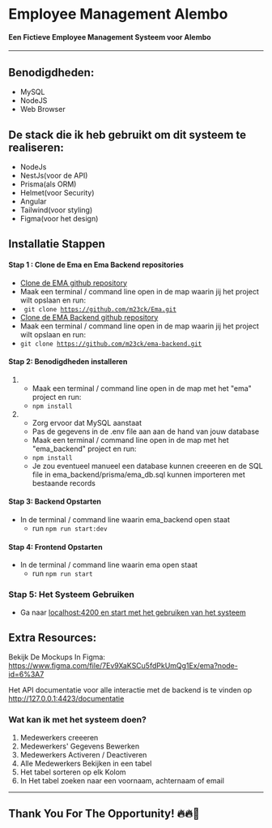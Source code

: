 # Employee Management Alembo
#### Een Fictieve Employee Management Systeem voor Alembo
---
## Benodigdheden:
- MySQL
- NodeJS
- Web Browser

## De stack die ik heb gebruikt om dit systeem te realiseren:
- NodeJs
- NestJs(voor de API)
- Prisma(als ORM)
- Helmet(voor Security)
- Angular
- Tailwind(voor styling)
- Figma(voor het design)


## Installatie Stappen
#### Stap 1 : Clone de Ema en Ema Backend repositories
-  [Clone de EMA github repository]('https://github.com/m23ck/Ema')
- Maak een terminal / command line open in de map waarin jij het project wilt opslaan en run:
- <code> git clone https://github.com/m23ck/Ema.git </code>
- [Clone de EMA Backend github repository]('https://github.com/m23ck/ema-backend')
- Maak een terminal / command line open in de map waarin jij het project wilt opslaan en run:
- <code>git clone https://github.com/m23ck/ema-backend.git</code>
#### Stap 2: Benodigdheden installeren
1. - Maak een terminal / command line open in de map met het "ema" project en run:
   - <code>npm install</code>
2. - Zorg ervoor dat MySQL aanstaat
   - Pas de gegevens in de .env file aan aan de hand van jouw database
   - Maak een terminal / command line open in de map met het "ema_backend" project en run:
   - <code>npm install</code>
   - Je zou eventueel manueel een database kunnen creeeren en de SQL file in ema_backend/prisma/ema_db.sql kunnen importeren met bestaande records


#### Stap 3: Backend Opstarten
- In de terminal / command line waarin ema_backend open staat
  - run <code>npm run start:dev</code>

#### Stap 4: Frontend Opstarten
- In de terminal / command line waarin ema open staat
  - run <code>npm run start</code>

### Stap 5: Het Systeem Gebruiken
- Ga naar [localhost:4200 en start met het gebruiken van het systeem]('http://127.0.0.1:4200')


## Extra Resources:
Bekijk De Mockups In Figma: https://www.figma.com/file/7Ev9XaKSCu5fdPkUmQg1Ex/ema?node-id=6%3A7

Het API documentatie voor alle interactie met de backend is te vinden op http://127.0.0.1:4423/documentatie


### Wat kan ik met het systeem doen?
1. Medewerkers creeeren
2. Medewerkers' Gegevens Bewerken
3. Medewerkers Activeren / Deactiveren
4. Alle Medewerkers Bekijken in een tabel
5. Het tabel sorteren op elk Kolom
6. In Het tabel zoeken naar een voornaam, achternaam of email


---

## Thank You For The Opportunity! 🔥🔥🎉